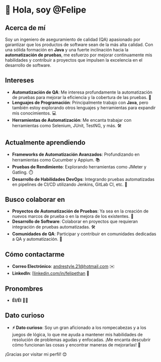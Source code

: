 # 👋 Hola, soy @Felipe

## Acerca de mí

Soy un ingeniero de aseguramiento de calidad (QA) apasionado por garantizar que los productos de software sean de la más alta calidad. Con una sólida formación en **Java** y una fuerte inclinación hacia la **automatización de pruebas**, me esfuerzo por mejorar continuamente mis habilidades y contribuir a proyectos que impulsen la excelencia en el desarrollo de software.

## Intereses

- **Automatización de QA**: Me interesa profundamente la automatización de pruebas para mejorar la eficiencia y la cobertura de las pruebas. 🤖
- **Lenguajes de Programación**: Principalmente trabajo con **Java**, pero también estoy explorando otros lenguajes y herramientas para expandir mis conocimientos. 💻
- **Herramientas de Automatización**: Me encanta trabajar con herramientas como Selenium, JUnit, TestNG, y más. 🛠️

## Actualmente aprendiendo

- **Frameworks de Automatización Avanzados**: Profundizando en herramientas como Cucumber y Appium. 📚
- **Pruebas de Rendimiento**: Explorando herramientas como JMeter y Gatling. ⏱️
- **Desarrollo de Habilidades DevOps**: Integrando pruebas automatizadas en pipelines de CI/CD utilizando Jenkins, GitLab CI, etc. 🔄

## Busco colaborar en

- **Proyectos de Automatización de Pruebas**: Ya sea en la creación de nuevos marcos de prueba o en la mejora de los existentes. 🚀
- **Desarrollo de Software**: Colaborar en proyectos que requieran integración de pruebas automatizadas. 🛠️
- **Comunidades de QA**: Participar y contribuir en comunidades dedicadas a QA y automatización. 💬

## Cómo contactarme

- **Correo Electrónico**: [andrestyle.21@hotmail,com](mailto:felipethan@example.com) ✉️
- **LinkedIn**: [[linkedin.com/in/felipethan](https://www.linkedin.com/in/af-quimbayo/) 🔗

## Pronombres

- **Él/Él** 👨‍💼

## Dato curioso

- **⚡ Dato curioso**: Soy un gran aficionado a los rompecabezas y a los juegos de lógica, lo que me ayuda a mantener mis habilidades de resolución de problemas agudas y enfocadas. ¡Me encanta descubrir cómo funcionan las cosas y encontrar maneras de mejorarlas! 🧩

¡Gracias por visitar mi perfil! 😊

